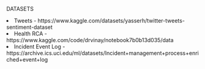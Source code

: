 DATASETS

<li>Tweets - https://www.kaggle.com/datasets/yasserh/twitter-tweets-sentiment-dataset </li>
<li>Health RCA - https://www.kaggle.com/code/drvinay/notebook7b0b13d035/data </li>
<li>Incident Event Log - https://archive.ics.uci.edu/ml/datasets/Incident+management+process+enriched+event+log </li>
